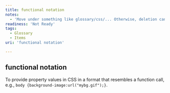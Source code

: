 ```yaml
---
title: functional notation
notes:
  - 'Move under something like glossary/css/... Otherwise, deletion candidate, and move this definition in context of something else, such as a layout section under concepts or tuts.'
readiness: 'Not Ready'
tags:
  - Glossary
  - Items
uri: 'functional notation'

---
```

## functional notation

To provide property values in CSS in a format that resembles a function call, e.g., `body {background-image:url("mybg.gif");}`.

